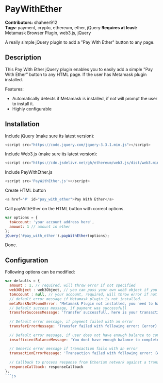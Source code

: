 # PayWithEther
**Contributors:** shaheer912  
**Tags:** payment, crypto, ethereum, ether, jQuery
**Requires at least:** Metamask Browser Plugin, web3.js, jQuery  

A really simple jQuery plugin to add a "Pay With Ether" button to any page.

## Description

This Pay With Ether jQuery plugin enables you to easily add a simple "Pay With Ether" button to any HTML page. If the user has Metamask plugin installed. 

Features:

* Automatically detects if Metamask is installed, if not will prompt the user to install it.
* Highly configurable

## Installation

Include jQuery (make sure its latest version):

```js
<script src="https://code.jquery.com/jquery-3.3.1.min.js"></script>
```

Include Web3.js (make sure its latest version):
```js
<script src="https://cdn.jsdelivr.net/gh/ethereum/web3.js/dist/web3.min.js"></script>
```

Include PayWithEther.js
```js
<script src='PayWithEther.js'></script>
```

Create HTML button
```js
<a href='#' id="pay_with_ether">Pay With Ether</a>
```

Call payWithEther on the HTML button with correct options.
```js
var options = {
  toAccount: 'your account address here',
  amount: 1 // amount in ether
};
jQuery('#pay_with_ether').payWithEther(options);
```

Done.

## Configuration

Following options can be modified:

```js
var defaults = {
  amount : 1, // required, will throw error if not specified
  web3Object : web3Object, // you can pass your own web3 object if you want to override the plugin's functionality
  toAccount : null, // your account, required, will throw error if not specified
  // default error message if Metamask plugin is not installed.
  metaMaskNotFoundError: 'Metamask Plugin not installed, you need to have metamask plugin installed to Pay with Ether, install it from https://metamask.io',
  // Default success message, if payment was successfull
  transferSuccessMessage: 'Transfer successfull, here is your transaction hash: {transaction_hash}',
  
  // Default error message, if payment failed with an error
  transferErrorMessage: 'Transfer failed with following error: {error}',
  
  // Default error message, if user does not have enough balance to complete the payment
  insufficientBalanceMessage: 'You dont have enough balance to complete this payment, you need {needed_balance} ether, you have {current_balance} ether',
  
  // Generic error message if transaction fails with an error
  transactionErrorMessage: 'Transaction failed with following error: {error}',
  
  // Callback to process response from Etherium network against a transaction, it is recommended that you overwrite this, as at the moment it will just show alert/failure as a javascript alert.
  responseCallback: responseCallback
};
```js
